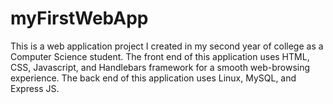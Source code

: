 # myFirstWebApp

This is a web application project I created in my second year of college as a Computer Science student.  The front end of this application uses HTML, CSS, Javascript, and Handlebars framework for a smooth web-browsing experience.  The back end of this application uses Linux, MySQL, and Express JS.  
